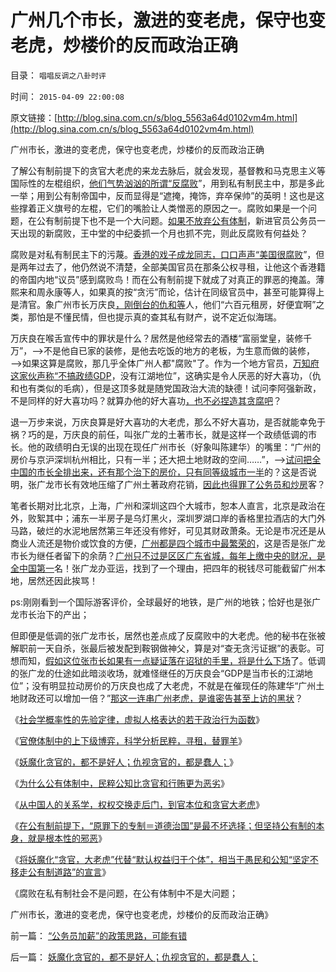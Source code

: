 # 广州几个市长，激进的变老虎，保守也变老虎，炒楼价的反而政治正确

目录： `唱唱反调之八卦时评` 

时间： `2015-04-09 22:00:08` 

原文链接：[http://blog.sina.com.cn/s/blog_5563a64d0102vm4m.html](http://blog.sina.com.cn/s/blog_5563a64d0102vm4m.html)

广州市长，激进的变老虎，保守也变老虎，炒楼价的反而政治正确

了解公有制前提下的贪官大老虎的来龙去脉后，就会发现，基督教和马克思主义等国际性的左棍组织，[他们气势汹汹的所谓“反腐败](../../../2015/3/27/有什么样的国民，就有什么样的贪官.md)”，用到私有制民主中，那是多此一举；用到公有制帝国中，反而显得是“遮掩，掩饰，弃卒保帅”的英明！这也是这些撑着正义旗号的左棍，它们的嘴脸让人类憎恶的原因之一。腐败如果是一个问题，在公有制前提下也不是一个大问题。[如果不放弃公有体制](../../../2015/3/26/“权钱交易”可能是进步，公有制寻租主要体现为“权权交易”.md)，新进官员公务员一天出现的新腐败，王中堂的中纪委抓一个月也抓不完，则此反腐败有何益处？

腐败是对私有制民主下的污蔑。[香港的戏子成龙同志，口口声声“美国很腐败](../../../2013/1/27/成龙同志指责美国社会“以私谋私”“最腐败”.md)”，但是两年过去了，他仍然说不清楚，全部美国官员在那条公权寻租，让他这个香港籍的帝国内地“议员”感到腐败鸟！而在公有制前提下就成了对真正的罪恶的掩盖。薄熙来和周永康等人，如果真的按“贪污”而论，估计在同级官员中，甚至可能算得上是清官。象广州市长万庆良[，刚倒台的仇和等](../../../2015/4/1/仇和事件需要更透明，否则耐人寻味.md)人，他们“六百元租房，好便宜啊”之类，那怕是不懂民情，但也提示真的查其私有财产，说不定近似海瑞。

万庆良在喉舌宣传中的罪状是什么？居然是他经常去的酒楼“富丽堂皇，装修千万”，——>不是他自已家的装修，是他去吃饭的地方的老板，为生意而做的装修，——>如果这算是腐败，那几乎全体广州人都"腐败"了。作为一个地方官员，[万知府这家伙声称“不搞政绩GDP](../../../2015/3/24/愚民问责官员制造着“老虎”，劣币驱逐良币的公有体制.md)，没有江湖地位”，这确实是令人厌恶的好大喜功，（仇和也有类似的毛病），但是这顶多就是随党国政治大流的缺德！试问李阿强新政，不是同样的好大喜功吗？就算办他的好大喜功[，也不必捏造其贪腐吧](../../../2015/4/4/妖魔化贪官的，都不是好人；仇视贪官的，都是蠢人；.md)？

退一万步来说，万庆良算是好大喜功的大老虎，那么不好大喜功，是否就能幸免于祸？巧的是，万庆良的前任，叫张广龙的土著市长，就是这样一个政绩低调的市长。他的政绩明白无误的出现在现任广州市长（好象叫陈建华）的嘴里：“广州的房价与京沪深圳杭州相比，只有一半；还大把土地财政的空间……”，——>[试问把全中国的市长全排出来，还有那个治下的房价，只有同等级城市一半](../../../2011/8/15/胡乱批评政府的国民劣根性.md)的？这是否说明，张广龙市长有效地压缩了广州土著政府花销，[因此也得罪了公务员和炒房](../../../2012/8/30/大得不能倒，坏得不能不好.md)客？

笔者长期对比北京，上海，广州和深圳这四个大城市，恕本人直言，北京是政治在外，败絮其中；浦东一半房子是乌灯黑火，深圳罗湖口岸的香格里拉酒店的大门外马路，破烂的水泥地居然第三年还没有修好，可见其财政萧条。无论是市况还是从商业人流还是物价或饮食的方便，[广州都是四个城市中最繁荣的](../../../2013/1/13/雷日科夫和朱镕基分别证实的“苏杭现象”.md)，这是否是张广龙市长为继任者留下的余荫？[广州只不过是区区广东省城，每年上缴中央的财况，是全中国第一](../../../2013/1/13/雷日科夫和朱镕基分别证实的“苏杭现象”.md)名！张广龙办亚运，找到了一个理由，把四年的税钱尽可能截留广州本地，居然还因此挨骂！

ps:刚刚看到一个国际游客评价，全球最好的地铁，是广州的地铁；恰好也是张广龙市长治下的产出；

但即便是低调的张广龙市长，居然也差点成了反腐败中的大老虎。他的秘书在张被解职前一天自杀，张最后被发配到鞍钢做神父，算是对“查无贪污证据”的表彰。可想而知，[假如这位张市长如果有一点疑证落在诏狱的手里，将是什么下场](../../../2015/3/18/仇恨贪官是没用的，对“大老虎”也应该公正！.md)了。低调的张广龙的仕途如此暗淡收场，就难怪继任的万庆良会“GDP是当市长的江湖地位”；没有明显拉动房价的万庆良也成了大老虎，不就是在催现任的陈建华“广州土地财政还可以增加一倍？”[那这一连串广州老虎，是谁密告甚至上访的](../../../2015/3/24/愚民问责官员制造着“老虎”，劣币驱逐良币的公有体制.md)[黑状](../../../2015/3/24/愚民问责官员制造着“老虎”，劣币驱逐良币的公有体制.md)？

《[社会学概率性的先验定律，虚拟人格表达的若干政治行为函数](../../../2015/4/2/社会学概率性的先验定律，虚拟人格表达的若干政治行为函数；.md)》

《[官僚体制中的上下级博弈，科学分析民粹，寻租，替罪羊](../../../2015/4/3/官僚体制中的上下级博弈，厚黑权信，民粹，寻租，替罪羊.md)》

《[妖魔化贪官的，都不是好人；仇视贪官的，都是蠢人；](../../../2015/4/4/妖魔化贪官的，都不是好人；仇视贪官的，都是蠢人；.md)》

《[为什么公有体制中，民粹公知比贪官和行贿更为恶劣](../../../2015/4/5/为什么公有体制中，民粹公知比贪官和行贿更为恶劣？.md)》

《[从中国人的关系学，权权交换走后门，到官本位和贪官大老虎](../../../2015/4/6/被崇拜官本位，热衷走后门的中国人仇恨的“贪官，大老虎”.md)》

《[在公有制前提下，“原罪下的专制＝道德治国”是最不坏选择；但坚持公有制的本身，就是根本性的邪恶](../../../2015/4/6/被视为暴君大老虎的亚当斯，失去华盛顿庇护的联邦党的四面楚歌；.md)》

《[将妖魔化“贪官，大老虎”代替“默认权益归于个体”，相当于愚民和公知“坚定不移走公有制道路”的宣言](../../../2015/4/8/将妖魔化“贪官，坏人，独裁者”视为“正义，真理”的愚民和公知；.md)》

《腐败在私有制社会不是问题，在公有体制中不是大问题；

广州市长，激进的变老虎，保守也变老虎，炒楼价的反而政治正确》

前一篇： [“公务员加薪”的政策思路，可能有错](../../../2015/4/27/“公务员加薪”的政策思路，可能有错.md)

后一篇： [妖魔化贪官的，都不是好人；仇视贪官的，都是蠢人；](../../../2015/4/4/妖魔化贪官的，都不是好人；仇视贪官的，都是蠢人；.md)

